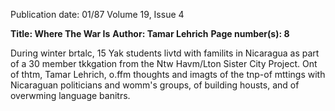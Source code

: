 Publication date: 01/87
Volume 19, Issue 4

**Title: Where The War Is**
**Author: Tamar Lehrich**
**Page number(s): 8**

During winter brtalc, 15 Yak students livtd with familits in Nicaragua as part of a 30 
member tkkgation from the Ntw Havm/Lton Sister City Project. Ont of thtm, Tamar 
Lehrich, o.ffm thoughts and imagts of the tnp-of mttings with Nicaraguan politicians 
and womm's groups, of building housts, and of overwming language banitrs.
